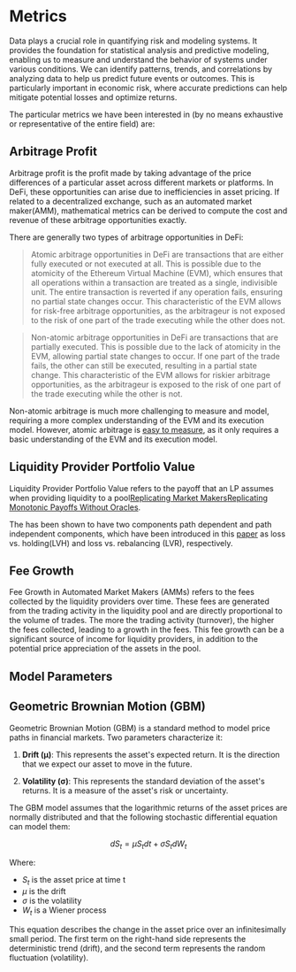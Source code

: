# Metrics
Data plays a crucial role in quantifying risk and modeling systems. It provides the foundation for statistical analysis and predictive modeling, enabling us to measure and understand the behavior of systems under various conditions. We can identify patterns, trends, and correlations by analyzing data to help us predict future events or outcomes. This is particularly important in economic risk, where accurate predictions can help mitigate potential losses and optimize returns.

The particular metrics we have been interested in (by no means exhaustive or representative of the entire field) are:

## Arbitrage Profit
Arbitrage profit is the profit made by taking advantage of the price differences of a particular asset across different markets or platforms. In DeFi, these opportunities can arise due to inefficiencies in asset pricing. If related to a decentralized exchange, such as an automated market maker(AMM), mathematical metrics can be derived to compute the cost and revenue of these arbitrage opportunities exactly. 

There are generally two types of arbitrage opportunities in DeFi:

>Atomic arbitrage opportunities in DeFi are transactions that are either fully executed or not executed at all. This is possible due to the atomicity of the Ethereum Virtual Machine (EVM), which ensures that all operations within a transaction are treated as a single, indivisible unit. The entire transaction is reverted if any operation fails, ensuring no partial state changes occur. This characteristic of the EVM allows for risk-free arbitrage opportunities, as the arbitrageur is not exposed to the risk of one part of the trade executing while the other does not.

>Non-atomic arbitrage opportunities in DeFi are transactions that are partially executed. This is possible due to the lack of atomicity in the EVM, allowing partial state changes to occur. If one part of the trade fails, the other can still be executed, resulting in a partial state change. This characteristic of the EVM allows for riskier arbitrage opportunities, as the arbitrageur is exposed to the risk of one part of the trade executing while the other is not.

Non-atomic arbitrage is much more challenging to measure and model, requiring a more complex understanding of the EVM and its execution model. However, atomic arbitrage is [easy to measure](https://explore.flashbots.net/), as it only requires a basic understanding of the EVM and its execution model.

## Liquidity Provider Portfolio Value
Liquidity Provider Portfolio Value refers to the payoff that an LP assumes when providing liquidity to a pool[Replicating Market Makers](https://arxiv.org/abs/2103.14769)[Replicating Monotonic Payoffs Without Oracles](https://arxiv.org/abs/2111.13740). 

 The has been shown to have two components path dependent and path independent components, which have been introduced in this [paper](https://arxiv.org/abs/2208.06046) as loss vs. holding(LVH) and loss vs. rebalancing (LVR), respectively.

## Fee Growth

Fee Growth in Automated Market Makers (AMMs) refers to the fees collected by the liquidity providers over time. These fees are generated from the trading activity in the liquidity pool and are directly proportional to the volume of trades. The more the trading activity (turnover), the higher the fees collected, leading to a growth in the fees. This fee growth can be a significant source of income for liquidity providers, in addition to the potential price appreciation of the assets in the pool.

## Model Parameters

## Geometric Brownian Motion (GBM)

Geometric Brownian Motion (GBM) is a standard method to model price paths in financial markets. Two parameters characterize it:

1. **Drift (μ)**: This represents the asset's expected return. It is the direction that we expect our asset to move in the future.

2. **Volatility (σ)**: This represents the standard deviation of the asset's returns. It is a measure of the asset's risk or uncertainty.

The GBM model assumes that the logarithmic returns of the asset prices are normally distributed and that the following stochastic differential equation can model them:

$$
dS_t = μS_t dt + σS_t dW_t
$$

Where:

- $S_t$ is the asset price at time t
- $μ$ is the drift
- $σ$ is the volatility
- $W_t$ is a Wiener process

This equation describes the change in the asset price over an infinitesimally small period. The first term on the right-hand side represents the deterministic trend (drift), and the second term represents the random fluctuation (volatility).

